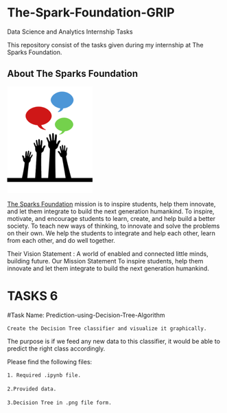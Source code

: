 # The-Spark-Foundation-GRIP
Data Science and Analytics Internship Tasks

This repository consist of the tasks given during my internship at The Sparks Foundation.

## About The Sparks Foundation

![](logo_small.png)

[The Sparks Foundation](https://thesparksfoundationsingapore.org/) mission is to inspire students, help them innovate, and let them integrate to build the next generation humankind. To inspire, motivate, and encourage students to learn, create, and help build a better society. To teach new ways of thinking, to innovate and solve the problems on their own. We help the students to integrate and help each other, learn from each other, and do well together.

Their Vision Statement : A world of enabled and connected little minds, building future. Our Mission Statement To inspire students, help them innovate and let them integrate to build the next generation humankind.

# TASKS 6
  #Task Name: Prediction-using-Decision-Tree-Algorithm
   
    Create the Decision Tree classifier and visualize it graphically.

The purpose is if we feed any new data to this classifier, it would be able to predict the right class accordingly.

Please find the following files:

    1. Required .ipynb file.
    
    2.Provided data.
    
    3.Decision Tree in .png file form.
    
